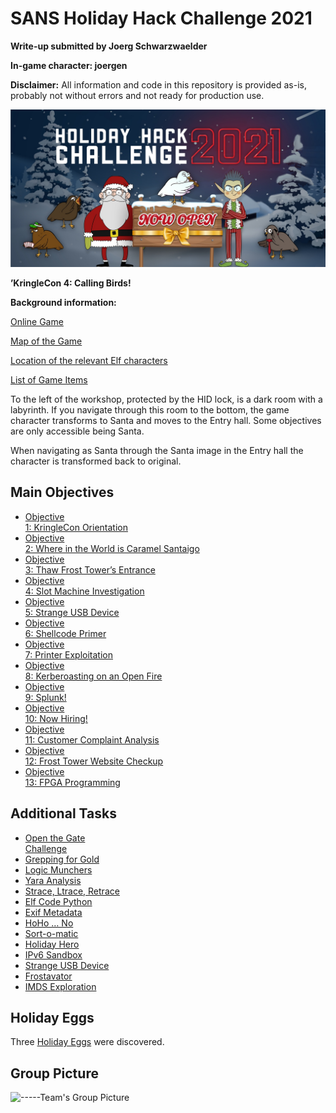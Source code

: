 <!DOCTYPE html>
<html>

<head>
  <meta charset="utf-8">
  <meta name="viewport" content="width=device-width, initial-scale=1.0">
  <title>HHC2021</title>
  <link rel="stylesheet" href="https://stackedit.io/style.css" />
</head>

<body class="stackedit">
  <div class="stackedit__html"><h1 id="sans-holiday-hack-challenge-2021">SANS Holiday Hack Challenge 2021</h1>
<p><strong>Write-up submitted by Joerg Schwarzwaelder</strong></p>
<p><strong>In-game character: joergen</strong></p>
<p><strong>Disclaimer:</strong> All information and code in this repository is provided as-is, probably not without errors and not ready for production use.</p>
<p><img src="https://github.com/joergschwarzwaelder/hhc2021/blob/master/hhc2021-logo.jpg" alt="HHC2021 Logo"></p>
<p><strong>’KringleCon 4: Calling Birds!</strong></p>
<p><strong>Background information:</strong></p>
<p><a href="https://2021.kringlecon.com/">Online Game</a></p>
<p><a href="https://github.com/joergschwarzwaelder/hhc2021/blob/master/Map.md">Map of the Game</a></p>
<p><a href="https://github.com/joergschwarzwaelder/hhc2021/blob/master/Elf%20Directory.md">Location of the relevant Elf characters</a></p>
<p><a href="https://github.com/joergschwarzwaelder/hhc2021/blob/master/Items.md">List of Game Items</a></p>
<p>To the left of the workshop, protected by the HID lock, is a dark room with a labyrinth. If you navigate through this room to the bottom, the game character transforms to Santa and moves to the Entry hall. Some objectives are only accessible being Santa.</p>
<p>When navigating as Santa through the Santa image in the Entry hall the character is transformed back to original.</p>
<h2 id="main-objectives">Main Objectives</h2>
<ul>
<li><a href="https://github.com/joergschwarzwaelder/hhc2021/tree/master/Objective-1">Objective<br>
1: KringleCon Orientation</a></li>
<li><a href="https://github.com/joergschwarzwaelder/hhc2021/tree/master/Objective-2">Objective<br>
2: Where in the World is Caramel Santaigo</a></li>
<li><a href="https://github.com/joergschwarzwaelder/hhc2021/tree/master/Objective-3">Objective<br>
3: Thaw Frost Tower’s Entrance</a></li>
<li><a href="https://github.com/joergschwarzwaelder/hhc2021/tree/master/Objective-4">Objective<br>
4: Slot Machine Investigation</a></li>
<li><a href="https://github.com/joergschwarzwaelder/hhc2021/tree/master/Objective-5">Objective<br>
5: Strange USB Device</a></li>
<li><a href="https://github.com/joergschwarzwaelder/hhc2021/tree/master/Objective-6">Objective<br>
6: Shellcode Primer</a></li>
<li><a href="https://github.com/joergschwarzwaelder/hhc2021/tree/master/Objective-7">Objective<br>
7: Printer Exploitation</a></li>
<li><a href="https://github.com/joergschwarzwaelder/hhc2021/tree/master/Objective-8">Objective<br>
8: Kerberoasting on an Open Fire</a></li>
<li><a href="https://github.com/joergschwarzwaelder/hhc2021/tree/master/Objective-9">Objective<br>
9: Splunk!</a></li>
<li><a href="https://github.com/joergschwarzwaelder/hhc2021/tree/master/Objective-10">Objective<br>
10: Now Hiring!</a></li>
<li><a href="https://github.com/joergschwarzwaelder/hhc2021/tree/master/Objective-11">Objective<br>
11: Customer Complaint Analysis</a></li>
<li><a href="https://github.com/joergschwarzwaelder/hhc2021/tree/master/Objective-12">Objective<br>
12: Frost Tower Website Checkup</a></li>
<li><a href="https://github.com/joergschwarzwaelder/hhc2021/tree/master/Objective-13">Objective<br>
13: FPGA Programming</a></li>
</ul>
<h2 id="additional-tasks">Additional Tasks</h2>
<ul>
<li><a href="https://github.com/joergschwarzwaelder/hhc2020/blob/master/Additional/33.6%20kbps%20challenge.md">Open the Gate<br>
Challenge</a></li>
<li><a href="https://github.com/joergschwarzwaelder/hhc2020/blob/master/Additional/CAN%20Bus%20Investigation.md">Grepping for Gold</a></li>
<li><a href="https://github.com/joergschwarzwaelder/hhc2020/blob/master/Additional/Elf%20C0de.md">Logic Munchers</a></li>
<li><a href="https://github.com/joergschwarzwaelder/hhc2020/blob/master/Additional/Kringle%20Kiosk.md">Yara Analysis</a></li>
<li><a href="https://github.com/joergschwarzwaelder/hhc2020/blob/master/Additional/Linux%20Primer.md">Strace, Ltrace, Retrace</a></li>
<li><a href="https://github.com/joergschwarzwaelder/hhc2020/blob/master/Additional/Redis%20Bug%20Hunt.md">Elf Code Python</a></li>
<li><a href="https://github.com/joergschwarzwaelder/hhc2020/blob/master/Additional/Scapy%20Prepper.md">Exif Metadata</a></li>
<li><a href="https://github.com/joergschwarzwaelder/hhc2020/blob/master/Additional/Snowball%20Game.md">HoHo … No</a></li>
<li><a href="https://github.com/joergschwarzwaelder/hhc2020/blob/master/Additional/Sort-o-matic.md">Sort-o-matic</a></li>
<li><a href="https://github.com/joergschwarzwaelder/hhc2020/blob/master/Additional/Speaker%20UNPrep.md">Holiday Hero</a></li>
<li><a href="https://github.com/joergschwarzwaelder/hhc2020/blob/master/Additional/Unescape%20Tmux.md">IPv6 Sandbox</a></li>
<li><a href="https://github.com/joergschwarzwaelder/hhc2020/blob/master/Additional/Unescape%20Tmux.md">Strange USB Device</a></li>
<li><a href="https://github.com/joergschwarzwaelder/hhc2020/blob/master/Additional/Unescape%20Tmux.md">Frostavator</a></li>
<li><a href="https://github.com/joergschwarzwaelder/hhc2020/blob/master/Additional/Unescape%20Tmux.md">IMDS Exploration</a></li>
</ul>
<h2 id="holiday-eggs">Holiday Eggs</h2>
<p>Three <a href="https://github.com/joergschwarzwaelder/hhc2020/blob/master/Holiday%20Eggs.md">Holiday Eggs</a> were discovered.</p>
<h2 id="group-picture">Group Picture</h2>
<p><img src="https://github.com/joergschwarzwaelder/hhc2020/blob/master/Group%20Picture.png-----" alt="-----Team's Group Picture"></p>
</div>
</body>

</html>

